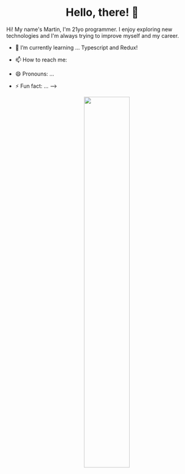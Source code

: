 <div align="center">
<h1 align="center"> Hello, there! 👋 </h1>
</div>

<p> Hi! My name's Martin, I'm 21yo programmer. I enjoy exploring new technologies and I'm always trying to improve myself and my career. </p>



- 🌱 I’m currently learning ... Typescript and Redux!
- 📫 How to reach me: 
- 😄 Pronouns: ...
- ⚡ Fun fact: ...
-->

  <p align='center' >
    <img height='50%' width='auto' src='https://github-readme-stats.vercel.app/api?username=martinvidela'>
  </p>
